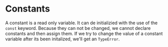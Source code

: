 # Constants

A constant is a read only variable. It can de initializied with the use of the `const` keyword. Because they can not be changed, we cannot declare constants and then assign them. If we try to change the value of a constant variable after its been initalized, we'll get an `TypeError`.
